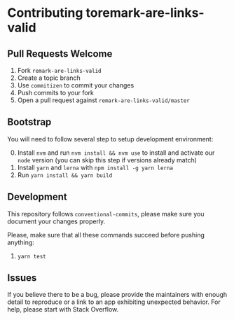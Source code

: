 # Contributing toremark-are-links-valid


## Pull Requests Welcome

1. Fork `remark-are-links-valid`
2. Create a topic branch
3. Use `commitizen` to commit your changes
4. Push commits to your fork
5. Open a pull request against `remark-are-links-valid/master`


## Bootstrap

You will need to follow several step to setup development environment:

0. Install `nvm` and run `nvm install && nvm use` to install and activate our `node` version (you can skip this step if versions already match)
1. Install `yarn` and `lerna` with `npm install -g yarn lerna`
2. Run `yarn install && yarn build`


## Development

This repository follows `conventional-commits`, please make sure you document your changes properly.

Please, make sure that all these commands succeed before pushing anything:

1. `yarn test`


## Issues

If you believe there to be a bug, please provide the maintainers with enough
detail to reproduce or a link to an app exhibiting unexpected behavior. For
help, please start with Stack Overflow.
